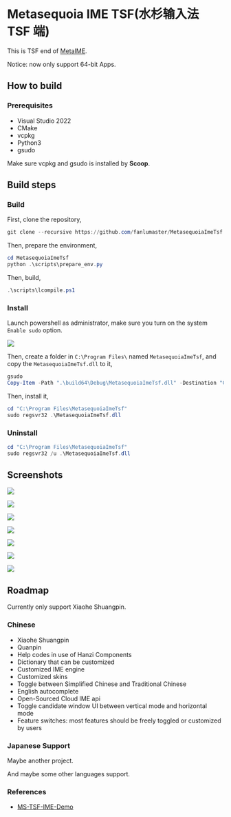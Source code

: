 # Metasequoia IME TSF(水杉输入法 TSF 端)

This is TSF end of [MetaIME](https://github.com/fanlumaster/MetaIME).

Notice: now only support 64-bit Apps.

## How to build

### Prerequisites

- Visual Studio 2022
- CMake
- vcpkg
- Python3
- gsudo

Make sure vcpkg and gsudo is installed by **Scoop**.

## Build steps

### Build

First, clone the repository,

```powershell
git clone --recursive https://github.com/fanlumaster/MetasequoiaImeTsf.git
```

Then, prepare the environment,

```powershell
cd MetasequoiaImeTsf
python .\scripts\prepare_env.py
```

Then, build,

```powershell
.\scripts\lcompile.ps1
```

### Install

Launch powershell as administrator, make sure you turn on the system `Enable sudo` option.

![](https://i.postimg.cc/zJCn9Cnn/image.png)

Then, create a folder in `C:\Program Files\` named `MetasequoiaImeTsf`, and copy the `MetasequoiaImeTsf.dll` to it,

```powershell
gsudo
Copy-Item -Path ".\build64\Debug\MetasequoiaImeTsf.dll" -Destination "C:\Program Files\MetasequoiaImeTsf"
```

Then, install it,

```powershell
cd "C:\Program Files\MetasequoiaImeTsf"
sudo regsvr32 .\MetasequoiaImeTsf.dll
```

### Uninstall

```powershell
cd "C:\Program Files\MetasequoiaImeTsf"
sudo regsvr32 /u .\MetasequoiaImeTsf.dll
```

## Screenshots

![](https://i.postimg.cc/c402J3KR/image.png)

![](https://i.postimg.cc/v8Bpx6Gf/image.png)

![](https://i.postimg.cc/ssBgtM5M/image.png)

![](https://i.postimg.cc/ryDqXH0B/image.png)

![](https://i.postimg.cc/2m9WJTgR/image.png)

![](https://i.postimg.cc/L96qQZT8/image.png)

![](https://i.postimg.cc/FNcz9QTv/image.png)

## Roadmap

Currently only support Xiaohe Shuangpin.

### Chinese

- Xiaohe Shuangpin
- Quanpin
- Help codes in use of Hanzi Components
- Dictionary that can be customized
- Customized IME engine
- Customized skins
- Toggle between Simplified Chinese and Traditional Chinese
- English autocomplete
- Open-Sourced Cloud IME api
- Toggle candidate window UI between vertical mode and horizontal mode
- Feature switches: most features should be freely toggled or customized by users

### Japanese Support

Maybe another project.

And maybe some other languages support.

### References

- [MS-TSF-IME-Demo](https://github.com/microsoft/Windows-classic-samples/tree/main/Samples/IME/cpp/SampleIME)
